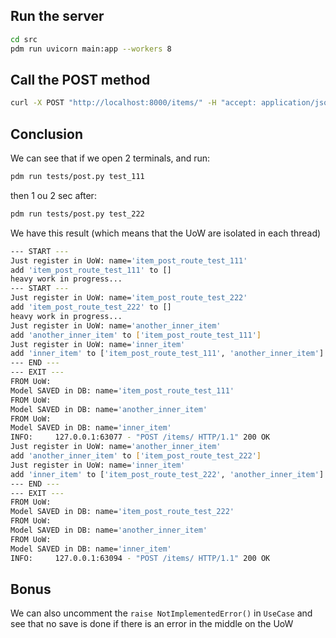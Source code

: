 ## Run the server

```bash
cd src
pdm run uvicorn main:app --workers 8
```

## Call the POST method

```bash
curl -X POST "http://localhost:8000/items/" -H "accept: application/json" -H "Content-Type: application/json" -d '{"name":"item_post_route"}'
```


## Conclusion

We can see that if we open 2 terminals, and run:

```bash
pdm run tests/post.py test_111
```

then 1 ou 2 sec after:

```bash
pdm run tests/post.py test_222
```

We have this result (which means that the UoW are isolated in each thread)
```bash
--- START ---
Just register in UoW: name='item_post_route_test_111'
add 'item_post_route_test_111' to []
heavy work in progress...
--- START ---
Just register in UoW: name='item_post_route_test_222'
add 'item_post_route_test_222' to []
heavy work in progress...
Just register in UoW: name='another_inner_item'
add 'another_inner_item' to ['item_post_route_test_111']
Just register in UoW: name='inner_item'
add 'inner_item' to ['item_post_route_test_111', 'another_inner_item']
--- END ---
--- EXIT ---
FROM UoW:
Model SAVED in DB: name='item_post_route_test_111'
FROM UoW:
Model SAVED in DB: name='another_inner_item'
FROM UoW:
Model SAVED in DB: name='inner_item'
INFO:     127.0.0.1:63077 - "POST /items/ HTTP/1.1" 200 OK
Just register in UoW: name='another_inner_item'
add 'another_inner_item' to ['item_post_route_test_222']
Just register in UoW: name='inner_item'
add 'inner_item' to ['item_post_route_test_222', 'another_inner_item']
--- END ---
--- EXIT ---
FROM UoW:
Model SAVED in DB: name='item_post_route_test_222'
FROM UoW:
Model SAVED in DB: name='another_inner_item'
FROM UoW:
Model SAVED in DB: name='inner_item'
INFO:     127.0.0.1:63094 - "POST /items/ HTTP/1.1" 200 OK
```


## Bonus

We can also uncomment the `raise NotImplementedError()` in `UseCase` and see that no save is done if there is an error in the middle on the UoW
